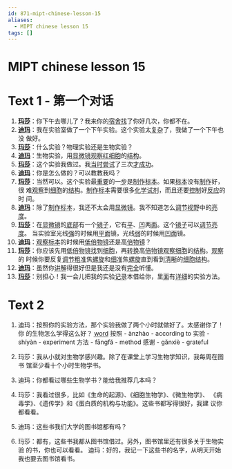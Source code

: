 ```yaml
---
id: 871-mipt-chinese-lesson-15
aliases:
  - MIPT chinese lesson 15
tags: []
---
```


# MIPT chinese lesson 15

# Text 1 - 第一个对话

1. <b><u>玛莎</u></b>：你下午去哪儿了？我来你的<abbr title='sùshè - общежитие'>宿舍</abbr><abbr title='zhǎo - искать/ прийти к …'>找</abbr>了你好几次，你都不在。
2. <b><u>迪玛</u></b>：我在实验室做了一个下午实验。这个实验太<abbr title='fùzá - сложный, составной, комплексный/ гетерогенный'>复杂</abbr>了，我做了一个下午也没
   做好。
3. <b><u>玛莎</u></b>：什么实验？物理实验还是生物实验？
4. <b><u>迪玛</u></b>：生物实验，用<abbr title='xiǎnwēijìng - микроскоп'>显微镜</abbr><abbr title='guānchá - наблюдать (смотреть) за'>观察</abbr><abbr title='hóng - красный'>红</abbr><abbr title='xìbāo - клетка (биол.)'>细胞</abbr>的<abbr title='jiégòu - конструкция, структура, строение, устройство'>结构</abbr>。
5. <b><u>玛莎</u></b>：这个实验我做过。我<abbr title='dāngshí - тогда, в то время (о прошлом)'>当时</abbr><abbr title='chángshì - пробовать, пытаться, испытывать'>尝试</abbr>了三次<abbr title='cái - только что; только тогда; только в этом случае'>才</abbr><abbr title='chénggōng - успешное завершение, успех'>成功</abbr>。
6. <b><u>迪玛</u></b>：你是怎么做的？可以教教我吗？
7. <b><u>玛莎</u></b>：当然可以。这个实验最<abbr title='zhòngyào - важный, значительный; существенный'>重要</abbr>的一<abbr title='bù - шаг; этап'>步</abbr>是<abbr title='zhìzuò - вырабатывать; производить'>制作</abbr><abbr title='biāoběn - образец, модель, экспонат / препарат'>标本</abbr>。如果<abbr title='biāoběn - образец, модель, экспонат / препарат'>标本</abbr>没有<abbr title='zhìzuò - вырабатывать; производить'>制作</abbr>好，很
   难<abbr title='guānchá - наблюдать (смотреть) за'>观察</abbr>到<abbr title='xìbāo - клетка (биол.)'>细胞</abbr>的<abbr title='jiégòu - конструкция, структура, строение, устройство'>结构</abbr>。<abbr title='zhìzuò - вырабатывать; производить'>制作</abbr><abbr title='biāoběn - образец, модель, экспонат / препарат'>标本</abbr>需要很多<abbr title='huàxué - химия'>化学</abbr><abbr title='shìjì - реагент, химическое вещество, реактив'>试剂</abbr>，而且还要<abbr title='kòngzhì - держать [под контролем], контролировать'>控制</abbr>好<abbr title='fǎnyìng - отклик, отзыв, реакция (в т.ч. хим.)'>反应</abbr>的时
   间。
8. <b><u>迪玛</u></b>：除了<abbr title='zhìzuò - вырабатывать; производить'>制作</abbr><abbr title='biāoběn - образец, модель, экспонат / препарат'>标本</abbr>，我还不太会用<abbr title='xiǎnwēijìng - микроскоп'>显微镜</abbr>。我不知道怎么<abbr title='tiáojié - регулировать, настраивать'>调节</abbr><abbr title='shìyě - обзор, поле зрения'>视野</abbr>中的<abbr title='liàngdù - физ. яркость; блеск, освещение'>亮度</abbr>。
9. <b><u>玛莎</u></b>：在<abbr title='xiǎnwēijìng - микроскоп'>显微镜</abbr>的<abbr title='dǐbù - низ; нижняя часть'>底部</abbr>有一个<abbr title='jìngzi - зеркало'>镜子</abbr>，它有<abbr title='píng - ровный; горизонтальный'>平</abbr>、<abbr title='āo - вдавленный, вогнутый'>凹</abbr>两<abbr title='miàn - поверхность'>面</abbr>。这个<abbr title='jìngzi - зеркало'>镜子</abbr>可以<abbr title='tiáojié - регулировать, настраивать'>调节</abbr><abbr title='liàngdù - физ. яркость; блеск, освещение'>亮度</abbr>。
   当实验室光线<abbr title='qiáng - сильный; мощный'>强</abbr>的时候用<abbr title='píng - ровный; горизонтальный'>平</abbr><abbr title='miàn - поверхность'>面</abbr>镜，光线<abbr title='ruò - слабый; хилый'>弱</abbr>的时候用<abbr title='āo - вдавленный, вогнутый'>凹</abbr><abbr title='miàn - поверхность'>面</abbr>镜。
10. <b><u>迪玛</u></b>：<abbr title='guānchá - наблюдать (смотреть) за'>观察</abbr><abbr title='biāoběn - образец, модель, экспонат / препарат'>标本</abbr>的时候用<abbr title='dī - низкий'>低</abbr><abbr title='bèi - раз, крат'>倍</abbr><abbr title='wùjìng - линза объектива; объектив'>物镜</abbr>还是高<abbr title='bèi - раз, крат'>倍</abbr><abbr title='wùjìng - линза объектива; объектив'>物镜</abbr>？
11. <b><u>玛莎</u></b>：你应该先用<abbr title='dī - низкий'>低</abbr><abbr title='bèi - раз, крат'>倍</abbr><abbr title='wùjìng - линза объектива; объектив'>物镜</abbr><abbr title='zhǎo - искать/ прийти к …'>找</abbr>到<abbr title='xìbāo - клетка (биол.)'>细胞</abbr>，再<abbr title='zhuǎnhuàn - менять, заменять, переключать, конвертировать'>转换</abbr>高<abbr title='bèi - раз, крат'>倍</abbr><abbr title='wùjìng - линза объектива; объектив'>物镜</abbr><abbr title='guānchá - наблюдать (смотреть) за'>观察</abbr><abbr title='xìbāo - клетка (биол.)'>细胞</abbr>的<abbr title='jiégòu - конструкция, структура, строение, устройство'>结构</abbr>。<abbr title='guānchá - наблюдать (смотреть) за'>观察</abbr>的
    时候你要反复<abbr title='tiáojié - регулировать, настраивать'>调节</abbr><abbr title='cū - толстый / крупный (напр., о песке) / грубый'>粗</abbr><abbr title='zhǔn - точный'>准</abbr>焦<abbr title='luóxuán - винт / спираль (геом.)'>螺旋</abbr>和<abbr title='xì - тонкий, мелкий, детальный'>细</abbr><abbr title='zhǔn - точный'>准</abbr>焦<abbr title='luóxuán - винт / спираль (геом.)'>螺旋</abbr>直到看到<abbr title='qīngxī - ясно, отчетливо'>清晰</abbr>的<abbr title='xìbāo - клетка (биол.)'>细胞</abbr><abbr title='jiégòu - конструкция, структура, строение, устройство'>结构</abbr>。
12. <b><u>迪玛</u></b>：虽然你<abbr title='jiǎngjiě - разъяснять, объяснять'>讲解</abbr>得很好但是我还是没有<abbr title='wánquán - полный , целый, целиком, максимально, вполне'>完全</abbr>听懂。
13. <b><u>玛莎</u></b>：别担心！我一会儿把我的实验<abbr title='jìlù - записи, документ; стенограмма'>记录</abbr>本借给你，里<abbr title='miàn - поверхность'>面</abbr>有<abbr title='xiángxì - детально, подробно'>详细</abbr>的实验方法。

# Text 2

1. 迪玛：按照你的实验方法，那个实验我做了两个小时就做好了。太感谢你了！你
   的生物怎么学得这么好？
   <abbr title="text in hover">word</abbr>
   按照 - ànzhào - according to
   实验 - shíyàn - experiment
   方法 - fāngfǎ - method
   感谢 - gǎnxiè - grateful

2. 玛莎：我从小就对生物学感兴趣。除了在课堂上学习生物学知识，我每周在图书
   馆至少看十个小时生物学书。
3. 迪玛：你都看过哪些生物学书？能给我推荐几本吗？
4. 玛莎：我看过很多，比如《生命的起源》、《细胞生物学》、《微生物学》、
   《病毒学》、《遗传学》和《蛋白质的机构与功能》。这些书都写得很好，我建
   议你都看看。
5. 迪玛：这些书我们大学的图书馆都有吗？
6. 玛莎：都有，这些书我都从图书馆借过。另外，图书馆里还有很多关于生物实验
   的书，你也可以看看。
   迪玛：好的，我记一下这些书的名字，从明天开始我也要去图书馆看书。
